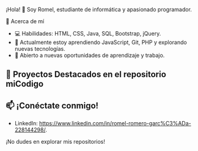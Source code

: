 
¡Hola! 👋 Soy Romel, estudiante de informática y apasionado programador.

🚀 Acerca de mí
- 💻 Habilidades: HTML, CSS, Java, SQL, Bootstrap, jQuery.
- 🌱 Actualmente estoy aprendiendo JavaScript, Git, PHP y explorando nuevas tecnologías.
- 👥 Abierto a nuevas oportunidades de aprendizaje y trabajo.

## 🔧 Proyectos Destacados en el repositorio miCodigo

## 📫 ¡Conéctate conmigo!
- LinkedIn: https://www.linkedin.com/in/romel-romero-garc%C3%ADa-228144298/.

¡No dudes en explorar mis repositorios! 



